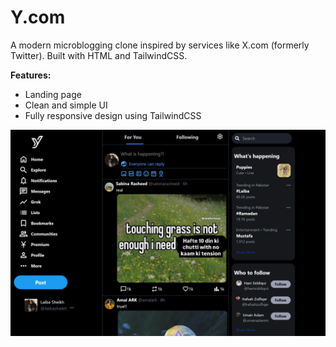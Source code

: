 # Y.com
A modern microblogging clone inspired by services like X.com (formerly Twitter). Built with HTML and TailwindCSS.

**Features:**
- Landing page
- Clean and simple UI
- Fully responsive design using TailwindCSS

![Y.com](/Y.com/finalproduct/screenshot.png)
